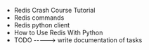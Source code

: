 - Redis Crash Course Tutorial
- Redis commands
- Redis python client
- How to Use Redis With Python
- TODO -----> write documentation of tasks
